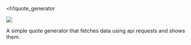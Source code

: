 <h1quote_generator</h1>
<div>
  <img src="https://media.giphy.com/media/wjQyNZYWde0v7CFpur/giphy.gif" />
</div>
<p>A simple quote generator that fetches data using api requests and shows them.</p>
